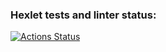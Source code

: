 ### Hexlet tests and linter status:
[![Actions Status](https://github.com/BlueElectricalTape/layout-designer-project-lvl1/workflows/hexlet-check/badge.svg)](https://github.com/BlueElectricalTape/layout-designer-project-lvl1/actions)